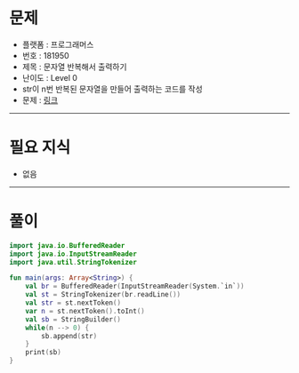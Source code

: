 # 문제
- 플랫폼 : 프로그래머스
- 번호 : 181950
- 제목 : 문자열 반복해서 출력하기
- 난이도 : Level 0
- str이 n번 반복된 문자열을 만들어 출력하는 코드를 작성
- 문제 : <a href="https://school.programmers.co.kr/learn/courses/30/lessons/181950" target="_blank">링크</a>

---

# 필요 지식
- 없음

---

# 풀이
```kotlin
import java.io.BufferedReader
import java.io.InputStreamReader
import java.util.StringTokenizer

fun main(args: Array<String>) {
    val br = BufferedReader(InputStreamReader(System.`in`))
    val st = StringTokenizer(br.readLine())
    val str = st.nextToken()
    var n = st.nextToken().toInt()
    val sb = StringBuilder()
    while(n --> 0) {
        sb.append(str)
    }
    print(sb)
}
```
